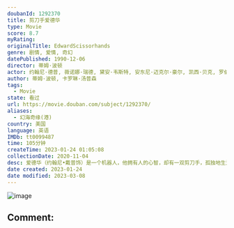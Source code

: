 ```yaml
---
doubanId: 1292370
title: 剪刀手爱德华
type: Movie
score: 8.7
myRating: 
originalTitle: EdwardScissorhands
genre: 剧情, 爱情, 奇幻
datePublished: 1990-12-06
director: 蒂姆·波顿
actor: 约翰尼·德普, 薇诺娜·瑞德, 黛安·韦斯特, 安东尼·迈克尔·豪尔, 凯西·贝克, 罗伯特·奥利维里, 康查塔·费雷尔, 卡罗琳·阿隆, 迪克·安东尼·威廉姆斯, 澳澜·琼斯, 文森特·普莱斯, 艾伦·阿金, 苏珊·布洛马特, 约翰·戴维森, 布莱恩·拉肯, undefined, undefined, undefined, 阿隆·鲁斯汀, 阿兰·弗吉, 史蒂文·布里尔, undefined, 马克·麦考利, 唐娜·派洛尼, undefined, undefined, undefined, 尼克·卡特, 布雷特·赖斯
author: 蒂姆·波顿, 卡罗琳·汤普森
tags:
  - Movie
state: 看过
url: https://movie.douban.com/subject/1292370/
aliases:
  - 幻海奇缘(港)
country: 美国
language: 英语
IMDb: tt0099487
time: 105分钟
createTime: 2023-01-24 01:05:08
collectionDate: 2020-11-04
desc: 爱德华（约翰尼•戴普饰）是一个机器人，他拥有人的心智，却有一双剪刀手，孤独地生活在古堡里，闯入古堡的化妆品推销员佩格把他带回家，让他走进了人类的世界。单纯的爱德华爱上了佩格的女儿金（薇诺娜•瑞德饰...
date created: 2023-01-24
date modified: 2023-03-08
---
```


![image](p480956937.jpg)

Comment:
---
